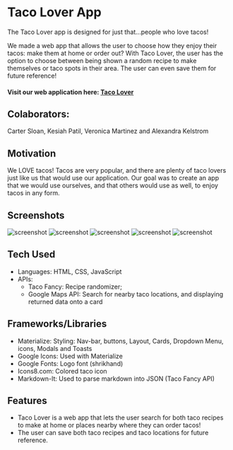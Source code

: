 # Taco Lover App
The Taco Lover app is designed for just that...people who love tacos! 

We made a web app that allows the user to choose how they enjoy their tacos: make them at home or order out? 
With Taco Lover, the user has the option to choose between being shown a random recipe to make themselves or taco spots in their area.
The user can even save them for future reference! 	

#### Visit our web application here: [Taco Lover](https://akelstrom.github.io/taco-app/)

## Colaborators:
Carter Sloan, Kesiah Patil, Veronica Martinez and Alexandra Kelstrom

## Motivation
We LOVE tacos! Tacos are very popular, and there are plenty of taco lovers just like us that would use our application. Our goal was to create an app that we would use ourselves, and that others would use as well, to enjoy tacos in any form.

## Screenshots
![screenshot](https://github.com/akelstrom/taco-app/blob/develop/assets/Images/Home%20Page.png?raw=true)
![screenshot](https://github.com/akelstrom/taco-app/blob/develop/assets/Images/Make%20Page.png?raw=true)
![screenshot](https://github.com/akelstrom/taco-app/blob/develop/assets/Images/Order%20Page.png?raw=true)
![screenshot](https://github.com/akelstrom/taco-app/blob/develop/assets/Images/Saved%20Locations.png?raw=true)
![screenshot](https://github.com/akelstrom/taco-app/blob/develop/assets/Images/Saved%20Recipes.png?raw=true)

## Tech Used
  *   Languages: HTML, CSS, JavaScript
  *	  APIs: 
      * Taco Fancy: Recipe randomizer;
      * Google Maps API: Search for nearby taco locations, and displaying returned data onto a card
## Frameworks/Libraries
   *   Materialize: Styling: Nav-bar, buttons, Layout, Cards, Dropdown Menu, icons, Modals and Toasts 
   *   Google Icons: Used with Materialize
   *   Google Fonts: Logo font (shrikhand)
   *   Icons8.com: Colored taco icon
   *   Markdown-It: Used to parse markdown into JSON (Taco Fancy API)

## Features
   *   Taco Lover is a web app that lets the user search for both taco recipes to make at home or places nearby where   they can order tacos!
   *   The user can save both taco recipes and taco locations for future reference.

